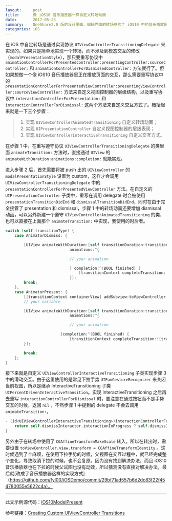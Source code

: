 ```yaml
---
layout:     post
title:      像 iOS10 音乐播放器一样自定义转场动画
date:       2017-05-23
summary:    OneShare2.0 版的设计里面，编辑界面的转场参考了 iOS10 中的音乐播放器的界面。
categories: iOS
---
```


在 iOS 中自定转场是通过实现协议 `UIViewControllerTransitioningDelegate` 来实现的。如果只是简单地实现一个转场，而不涉及到模态交互的修改（`modalPresentationStyle`），那只要重写协议中 `animationControllerForPresentedController:presentingController:sourceController:` 和 `animationControllerForDismissedController:` 方法就行了。但如果想做一个像 iOS10 音乐播放器里正在播放页面的交互，那么需要重写协议中的 `presentationControllerForPresentedViewController:presentingViewController:sourceViewController:` 方法来自定义视图控制器的层级结构，以及重写协议中 `interactionControllerForPresentation:` 和 `interactionControllerForDismissal:` 这两个方法来自定义交互方式了。概括起来就是一下三个步骤：

> 1. 实现 `UIViewControllerAnimatedTransitioning` 自定义转场动画；
> 2. 实现 `UIPresentationController` 自定义视图控制器的层级表现；
> 3. 实现 `UIViewControllerInteractiveTransitioning` 自定义交互方式。

在步骤 1 中，在重写遵守协议 `UIViewControllerTransitioningDelegate` 的类里面 `animateTransition:` 方法时，直接通过 `UIView` 的 `animateWithDuration:animations:completion:` 就能实现。

进入步骤 2 后，首先需要将被 push 出的 `UIViewController` 的 `modalPresentationStyle` 设置为 custom，这样才会调用 `UIViewControllerTransitioningDelegate` 中的 `presentationControllerForPresentedViewController` 方法。在自定义的 `UIPresentationController` 子类中，重写在调用 delegate 时会被使用 `presentationTransitionDidEnd` 和 `dismissalTransitionDidEnd`，同时在由于完全接管了 presentation 和 dismissal，步骤 1 中的转场动画还要增加 dismissal 动画，可以另外新建一个遵守 `UIViewControllerAnimatedTransitioning` 的类，也可以直接在上面那个 `animateTransition:` 中实现，我使用的时后者。

```objectivec
switch (self.transitionType) {
    case AnimatorDismiss: {

        [UIView animateWithDuration:[self transitionDuration:transitionContext]
                            animations:^{

                            // your animation

                            } completion:^(BOOL finished) {
                                [transitionContext completeTransition:![transitionContext transitionWasCancelled]];
                            }];
        break;
    };
    case AnimatorPresent: {
        [[transitionContext containerView] addSubview:toViewController.view];
        // your variable

        [UIView animateWithDuration:[self transitionDuration:transitionContext] 
                            animations:^{

                            // your animation

                        }completion:^(BOOL finished) {
                            [transitionContext completeTransition:![transitionContext transitionWasCancelled]];
        }];

        break;
    };
}
```

接下来就是自定义 `UIViewControllerInteractiveTransitioning` 子类实现步骤 3 中的滑动交互。由于这里使用的是常见下拉手势 `UIPanGestureRecognizer` 来关闭当前视图，所以是继承 InteractiveTransitioning 子类 `UIPercentDrivenInteractiveTransition`。实现 InteractiveTransitioning 之后再去重写 `interactionControllerForDismissal` 时，要注意在通过按钮而不是手势交互的时候，返回 `nil` ，不然步骤 1 中提到的 delegate 不会去调用 `animateTransition:`。

```objectivec
- (id<UIViewControllerInteractiveTransitioning>)interactionControllerForDismissal:(id<UIViewControllerAnimatedTransitioning>)animator {
    return self.dismissInteractor.interactionInProgress ? self.dismissInteractor : nil;
}
```

另外由于在转场中使用了 `CGAffineTransformMakeScale` 转入，所以在转出时，需要设置 `toViewController.view.transform = CGAffineTransformIdentity` 。这时候遇到了个麻烦，在使用下拉手势的时候，父视图在交互过程中，就已经完成整个变化，导致取消下拉的时候，也不会复原。因为没有找到解决办法，而且 iOS10 音乐播放器也在下拉的时候父试图也没有动效，所以猜测没有直接对解决办法，最后就[改成了音乐播放器这样的实现方式]（https://github.com/fyl00/iOSDemo/commit/29bf71ad557b6d2dc83f22f454780055e5622c4a）。


-----
此文示例源代码：[iOS10ModelPresent](https://github.com/fyl00/iOSDemo/tree/master/iOS10ModelPresent)

参考链接：[Creating Custom UIViewController Transitions](https://www.raywenderlich.com/110536/custom-uiviewcontroller-transitions)